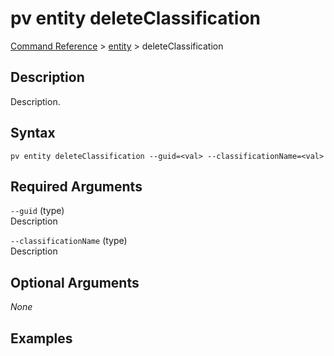 # pv entity deleteClassification
[Command Reference](../../../README.md#command-reference) > [entity](./main.md) > deleteClassification

## Description
Description.

## Syntax
```
pv entity deleteClassification --guid=<val> --classificationName=<val>
```

## Required Arguments
`--guid` (type)  
Description

`--classificationName` (type)  
Description

## Optional Arguments
*None*

## Examples
```powershell

```